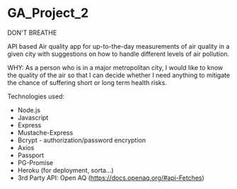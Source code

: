 # GA_Project_2

DON'T BREATHE

API based Air quality app for up-to-the-day measurements of air quality in a given city 
with suggestions on how to handle different levels of air pollution.

WHY:
As a person who is in a major metropolitan city, I would like to know the quality of the air 
so that I can decide whether I need anything to mitigate the chance of suffering short or long 
term health risks.

Technologies used:
- Node.js
- Javascript
- Express
- Mustache-Express
- Bcrypt - authorization/password encryption 
- Axios
- Passport
- PG-Promise
- Heroku (for deployment, sorta…)
- 3rd Party API: Open AQ (https://docs.openaq.org/#api-Fetches)

